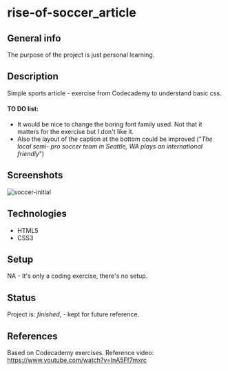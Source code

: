 # rise-of-soccer_article

## General info
The purpose of the project is just personal learning. 

## Description
Simple sports article - exercise from Codecademy to understand basic css.

#### TO DO list:
* It would be nice to change the boring font family used. Not that it matters for the exercise but I don't like it.
* Also the layout of the caption at the bottom could be improved ("_The local semi- pro soccer team in Seattle, WA plays an international friendly_")

## Screenshots
<img src='https://i.postimg.cc/jD1mTHh6/soccer-initial.png' border='0' alt='soccer-initial'/>

## Technologies
* HTML5
* CSS3

## Setup
NA - It's only a coding exercise, there's no setup.

## Status
Project is:  _finished_, - kept for future reference.

## References
Based on Codecademy exercises. Reference video: https://www.youtube.com/watch?v=InA5Ff7mxrc




